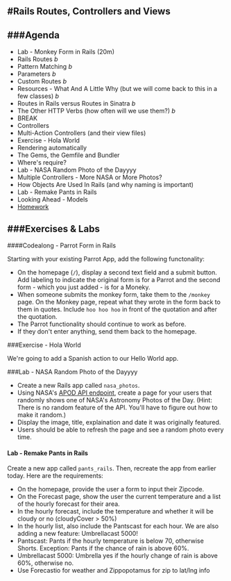#Rails Routes, Controllers and Views
---

###Agenda
---

* Lab - Monkey Form in Rails (20m)
* Rails Routes _b_
* Pattern Matching _b_
* Parameters _b_
* Custom Routes _b_
* Resources - What And A Little Why (but we will come back to this in a few classes) _b_
* Routes in Rails versus Routes in Sinatra _b_
* The Other HTTP Verbs (how often will we use them?) _b_
* BREAK
* Controllers
* Multi-Action Controllers (and their view files)
* Exercise - Hola World
* Rendering automatically
* The Gems, the Gemfile and Bundler
* Where's require?
* Lab - NASA Random Photo of the Dayyyy
* Multiple Controllers - More NASA or More Photos?
* How Objects Are Used In Rails (and why naming is important)
* Lab - Remake Pants in Rails
* Looking Ahead - Models
* [Homework](homework.md)

###Exercises & Labs
---

####Codealong - Parrot Form in Rails

Starting with your existing Parrot App, add the following functonality:

* On the homepage (`/`), display a second text field and a submit button. Add labeling to indicate the original form is for a Parrot and the second form - which you just added - is for a Moneky.
* When someone submits the monkey form, take them to the `/monkey` page. On the Monkey page, repeat what they wrote in the form back to them in quotes. Include `hoo hoo hoo` in front of the quotation and after the quotation.
* The Parrot functionality should continue to work as before.
* If they don't enter anything, send them back to the homepage.

###Exercise - Hola World

We're going to add a Spanish action to our Hello World app.

###Lab - NASA Random Photo of the Dayyyy

* Create a new Rails app called `nasa_photos`.
* Using NASA's [APOD API endpoint](https://data.nasa.gov/developer/external/planetary/#apod), create a page for your users that randomly shows one of NASA's Astronomy Photos of the Day. (Hint: There is no random feature of the API. You'll have to figure out how to make it random.)
* Display the image, title, explaination and date it was originally featured.
* Users should be able to refresh the page and see a random photo every time.

#### Lab - Remake Pants in Rails

Create a new app called `pants_rails`. Then, recreate the app from earlier today. Here are the requirements:

* On the homepage, provide the user a form to input their Zipcode.
* On the Forecast page, show the user the current temperature and a list of the hourly forecast for their area.
* In the hourly forecast, include the temperature and whether it will be cloudy or no (cloudyCover > 50%)
* In the hourly list, also include the Pantscast for each hour. We are also adding a new feature: Umbrellacast 5000!
* Pantscast: Pants if the hourly temperature is below 70, otherwise Shorts. Exception: Pants if the chance of rain is above 60%.
* Umbrellacast 5000: Umbrella yes if the hourly change of rain is above 60%, otherwise no.
* Use Forecastio for weather and Zippopotamus for zip to lat/lng info
